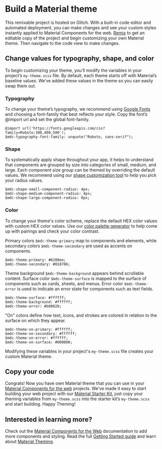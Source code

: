 # Build a Material theme

This remixable project is hosted on Glitch. With a built-in code editor and automated deployment, you can make changes and see your custom styles instantly applied to Material Components for the web. [Remix](https://glitch.com/edit/#!/remix/material-theme-builder) to get an editable copy of the project and begin customizing your own Material theme. Then navigate to the code view to make changes.


## Change values for typography, shape, and color
To begin customizing your theme, you’ll modify the variables in your project’s ```my-theme.scss``` file. By default, each theme starts off with Material’s baseline values. We’ve added these values in the theme so you can easily swap them out.

### Typography
To change your theme’s typography, we recommend using <a href="https://fonts.google.com/" target="_blank">Google Fonts</a> and choosing a font-family that best reflects your style. Copy the font’s @import url and set the global font-family.

```
@import url('https://fonts.googleapis.com/css?family=Roboto:300,400,500');
$mdc-typography-font-family: unquote("Roboto, sans-serif");
```

### Shape
To systematically apply shape throughout your app, it helps to understand that components are grouped by size into categories of small, medium, and large. Each component size group can be themed by overriding the default values. We recommend using our <a href="https://material.io/design/shape/about-shape.html#shape-customization-tool" target="_blank">shape customization tool</a> to help you pick your radius values.

```
$mdc-shape-small-component-radius: 4px;
$mdc-shape-medium-component-radius: 4px;
$mdc-shape-large-component-radius: 0px;
```

### Color
To change your theme's color scheme, replace the default HEX color values with custom HEX color values. Use our <a href="https://material.io/design/color/the-color-system.html#tools-for-picking-colors" target="_blank">color palette generator</a>  to help come up with pairings and check your color contrast.

Primary colors ```$mdc-theme-primary``` map to components and elements, while secondary colors  ```$mdc-theme-secondary``` are used as accents on components.

```
$mdc-theme-primary: #6200ee;
$mdc-theme-secondary: #018786;
```

Theme background ```$mdc-theme-background``` appears behind scrollable content. Surface color ```$mdc-theme-surface``` is mapped to the surface of components such as cards, sheets, and menus. Error color ```$mdc-theme-error``` is used to indicate an error state for components such as text fields.

```
$mdc-theme-surface: #ffffff;
$mdc-theme-background: #ffffff;
$mdc-theme-error: #b00020;
```

"On" colors define how text, icons, and strokes are colored in relation to the surface on which they appear.

```
$mdc-theme-on-primary: #ffffff;
$mdc-theme-on-secondary: #ffffff;
$mdc-theme-on-error: #ffffff;
$mdc-theme-on-surface: #000000;
```

Modifying these variables in your project's ```my-theme.scss``` file creates your custom Material theme. 

## Copy your code
Congrats! Now you have own Material theme that you can use in your [Material Components for the web](https://github.com/material-components/material-components-web) projects. We’ve made it easy to start building your web project with our [Material Starter Kit](https://glitch.com/~material-starter-kit), just copy your theming variables from ```my-theme.scss``` into the starter kit’s ```my-theme.scss``` and start building. Happy Theming!

## Interested in learning more?
Check out the [Material Components for the Web](https://github.com/material-components/material-components-web) documentation to add more components and styling. Read the full [Getting Started guide](https://github.com/material-components/material-components-web/blob/master/docs/getting-started.md) and learn about [Material Theming](https://material.io/design/material-theming).
